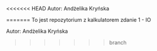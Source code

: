 <<<<<<< HEAD
Autor: Andżelika Kryńska

=======
To jest repozytorium z kalkulatorem zdanie 1 - IO

Autor: Andżelika Kryńska
>>>>>>> branch

